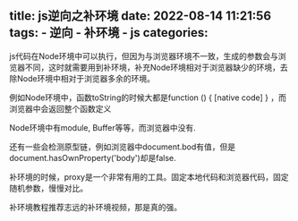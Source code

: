 title: js逆向之补环境
date: 2022-08-14 11:21:56
tags:
    - 逆向
    - 补环境
    - js
categories:
---
js代码在Node环境中可以执行，但因为与浏览器环境不一致，生成的参数会与浏览器不同，这时就需要用到补环境，补充Node环境相对于浏览器缺少的环境，去除Node环境中相对于浏览器多余的环境。

例如Node环境中，函数toString的时候大都是function () { [native code] } ，而浏览器中会返回整个函数定义

Node环境中有module, Buffer等等，而浏览器中没有.

还有一些会检测原型链，例如浏览器中document.bod有值，但是document.hasOwnProperty('body')却是false.

补环境的时候，proxy是一个非常有用的工具。固定本地代码和浏览器代码，固定随机参数，慢慢对比。

补环境教程推荐志远的补环境视频，那是真的强。
